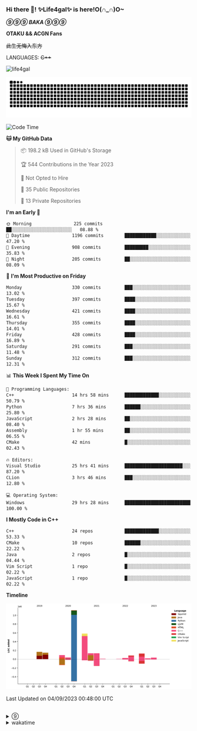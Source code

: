 ### Hi there 👋! ✨Life4gal✨ is here!O(∩_∩)O~

_**⑨⑨⑨ BAKA ⑨⑨⑨**_

**OTAKU && ACGN Fans**

~~此生无悔入东方~~

LANGUAGES: ~~C++~~

<p align="left"> <img src="https://komarev.com/ghpvc/?username=life4gal&label=Profile%20views&color=0e75b6&style=flat" alt="life4gal" /> </p>

![github contribution grid snake animation](https://raw.githubusercontent.com/Life4gal/Life4gal/snake_branch/github-contribution-grid-snake.svg)

<!--START_SECTION:waka-->
![Code Time](http://img.shields.io/badge/Code%20Time-3%2C564%20hrs%2031%20mins-blue)

**🐱 My GitHub Data** 

> 📦 198.2 kB Used in GitHub's Storage 
 > 
> 🏆 544 Contributions in the Year 2023
 > 
> 🚫 Not Opted to Hire
 > 
> 📜 35 Public Repositories 
 > 
> 🔑 13 Private Repositories 
 > 
**I'm an Early 🐤** 

```text
🌞 Morning                225 commits         ██░░░░░░░░░░░░░░░░░░░░░░░   08.88 % 
🌆 Daytime                1196 commits        ████████████░░░░░░░░░░░░░   47.20 % 
🌃 Evening                908 commits         █████████░░░░░░░░░░░░░░░░   35.83 % 
🌙 Night                  205 commits         ██░░░░░░░░░░░░░░░░░░░░░░░   08.09 % 
```
📅 **I'm Most Productive on Friday** 

```text
Monday                   330 commits         ███░░░░░░░░░░░░░░░░░░░░░░   13.02 % 
Tuesday                  397 commits         ████░░░░░░░░░░░░░░░░░░░░░   15.67 % 
Wednesday                421 commits         ████░░░░░░░░░░░░░░░░░░░░░   16.61 % 
Thursday                 355 commits         ████░░░░░░░░░░░░░░░░░░░░░   14.01 % 
Friday                   428 commits         ████░░░░░░░░░░░░░░░░░░░░░   16.89 % 
Saturday                 291 commits         ███░░░░░░░░░░░░░░░░░░░░░░   11.48 % 
Sunday                   312 commits         ███░░░░░░░░░░░░░░░░░░░░░░   12.31 % 
```


📊 **This Week I Spent My Time On** 

```text
💬 Programming Languages: 
C++                      14 hrs 58 mins      █████████████░░░░░░░░░░░░   50.79 % 
Python                   7 hrs 36 mins       ██████░░░░░░░░░░░░░░░░░░░   25.80 % 
JavaScript               2 hrs 28 mins       ██░░░░░░░░░░░░░░░░░░░░░░░   08.40 % 
Assembly                 1 hr 55 mins        ██░░░░░░░░░░░░░░░░░░░░░░░   06.55 % 
CMake                    42 mins             █░░░░░░░░░░░░░░░░░░░░░░░░   02.43 % 

🔥 Editors: 
Visual Studio            25 hrs 41 mins      ██████████████████████░░░   87.20 % 
CLion                    3 hrs 46 mins       ███░░░░░░░░░░░░░░░░░░░░░░   12.80 % 

💻 Operating System: 
Windows                  29 hrs 28 mins      █████████████████████████   100.00 % 
```

**I Mostly Code in C++** 

```text
C++                      24 repos            █████████████░░░░░░░░░░░░   53.33 % 
CMake                    10 repos            ██████░░░░░░░░░░░░░░░░░░░   22.22 % 
Java                     2 repos             █░░░░░░░░░░░░░░░░░░░░░░░░   04.44 % 
Vim Script               1 repo              █░░░░░░░░░░░░░░░░░░░░░░░░   02.22 % 
JavaScript               1 repo              █░░░░░░░░░░░░░░░░░░░░░░░░   02.22 % 
```



**Timeline**

![Lines of Code chart](https://raw.githubusercontent.com/Life4gal/Life4gal/main/assets/bar_graph.png)


 Last Updated on 04/09/2023 00:48:00 UTC
<!--END_SECTION:waka-->

<img src="https://wakatime.com/share/@Life4gal/86c21846-f841-4004-aed1-e1165eb797d6.svg?sanitize=true" alt=""/>
<img src="https://github-profile-trophy.vercel.app/?username=life4gal" alt=""/>

<details>
	<summary>⑨</summary>
	<img src="./images/⑨.jpg" alt="life4gal" />
</details>

<details>
	<summary>wakatime</summary>
	<img src="https://wakatime.com/share/@Life4gal/404666b2-d1ff-4388-94e0-a1935d341f14.svg?sanitize=true" alt=""/>
	<img src="https://wakatime.com/share/@Life4gal/972212ce-6084-4d98-a326-1997606ddf37.svg?sanitize=true" alt=""/>
	<img src="https://wakatime.com/share/@Life4gal/7ae4ead0-e1fd-412a-afcb-da977a5ae5e9.svg?sanitize=true" alt=""/>
</details>
